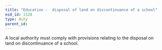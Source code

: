 ```yaml
---
title: "Education -  disposal of land on discontinuance of a school"
esd_id: 1128
type: duty
parent_id:  
---
```


A local authority must comply with provisions relating to the disposal on land on discontinuance of a school.


